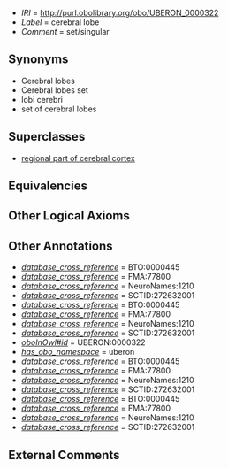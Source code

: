  * *IRI* = http://purl.obolibrary.org/obo/UBERON_0000322
 * *Label* = cerebral lobe
 * *Comment* = set/singular

## Synonyms

 * Cerebral lobes
 * Cerebral lobes set
 * lobi cerebri
 * set of cerebral lobes

## Superclasses

 * [regional part of cerebral cortex](../../UBERON/19/UBERON_0002619.md)

## Equivalencies


## Other Logical Axioms


## Other Annotations

 * *[database_cross_reference](../../ef/oboInOwl#hasDbXref.md)* = BTO:0000445
 * *[database_cross_reference](../../ef/oboInOwl#hasDbXref.md)* = FMA:77800
 * *[database_cross_reference](../../ef/oboInOwl#hasDbXref.md)* = NeuroNames:1210
 * *[database_cross_reference](../../ef/oboInOwl#hasDbXref.md)* = SCTID:272632001
 * *[database_cross_reference](../../ef/oboInOwl#hasDbXref.md)* = BTO:0000445
 * *[database_cross_reference](../../ef/oboInOwl#hasDbXref.md)* = FMA:77800
 * *[database_cross_reference](../../ef/oboInOwl#hasDbXref.md)* = NeuroNames:1210
 * *[database_cross_reference](../../ef/oboInOwl#hasDbXref.md)* = SCTID:272632001
 * *[oboInOwl#id](../../id/oboInOwl#id.md)* = UBERON:0000322
 * *[has_obo_namespace](../../ce/oboInOwl#hasOBONamespace.md)* = uberon
 * *[database_cross_reference](../../ef/oboInOwl#hasDbXref.md)* = BTO:0000445
 * *[database_cross_reference](../../ef/oboInOwl#hasDbXref.md)* = FMA:77800
 * *[database_cross_reference](../../ef/oboInOwl#hasDbXref.md)* = NeuroNames:1210
 * *[database_cross_reference](../../ef/oboInOwl#hasDbXref.md)* = SCTID:272632001
 * *[database_cross_reference](../../ef/oboInOwl#hasDbXref.md)* = BTO:0000445
 * *[database_cross_reference](../../ef/oboInOwl#hasDbXref.md)* = FMA:77800
 * *[database_cross_reference](../../ef/oboInOwl#hasDbXref.md)* = NeuroNames:1210
 * *[database_cross_reference](../../ef/oboInOwl#hasDbXref.md)* = SCTID:272632001

## External Comments

